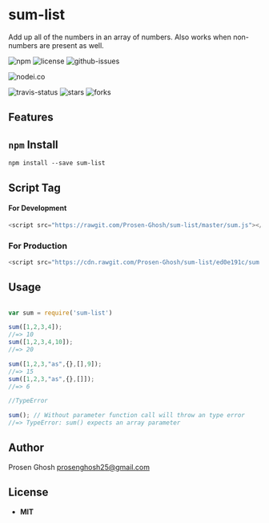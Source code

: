 # sum-list
Add up all of the numbers in an array of numbers. Also works when non-numbers are present as well.

![npm](https://img.shields.io/npm/v/sum-list.svg) ![license](https://img.shields.io/npm/l/sum-list.svg) ![github-issues](https://img.shields.io/github/issues/Prosen-Ghosh/sum-list.svg) 



![nodei.co](https://nodei.co/npm/sum-list.png?downloads=true&downloadRank=true&stars=true)

![travis-status](https://img.shields.io/travis/Prosen-Ghosh/sum-list.svg)
![stars](https://img.shields.io/github/stars/Prosen-Ghosh/sum-list.svg)
![forks](https://img.shields.io/github/forks/Prosen-Ghosh/sum-list.svg)

## Features


## `npm` Install

`npm install --save sum-list`

## Script Tag

#### For Development
```js
<script src="https://rawgit.com/Prosen-Ghosh/sum-list/master/sum.js"></script>
```
### For Production
```js
<script src="https://cdn.rawgit.com/Prosen-Ghosh/sum-list/ed0e191c/sum.js"></script>
```

## Usage

```js

var sum = require('sum-list')

sum([1,2,3,4]);
//=> 10
sum([1,2,3,4,10]);
//=> 20

sum([1,2,3,"as",{},[],9]);
//=> 15
sum([1,2,3,"as",{},[]]);
//=> 6

//TypeError

sum(); // Without parameter function call will throw an type error
//=> TypeError: sum() expects an array parameter

```

## Author

Prosen Ghosh <prosenghosh25@gmail.com>

## License

 - **MIT**
